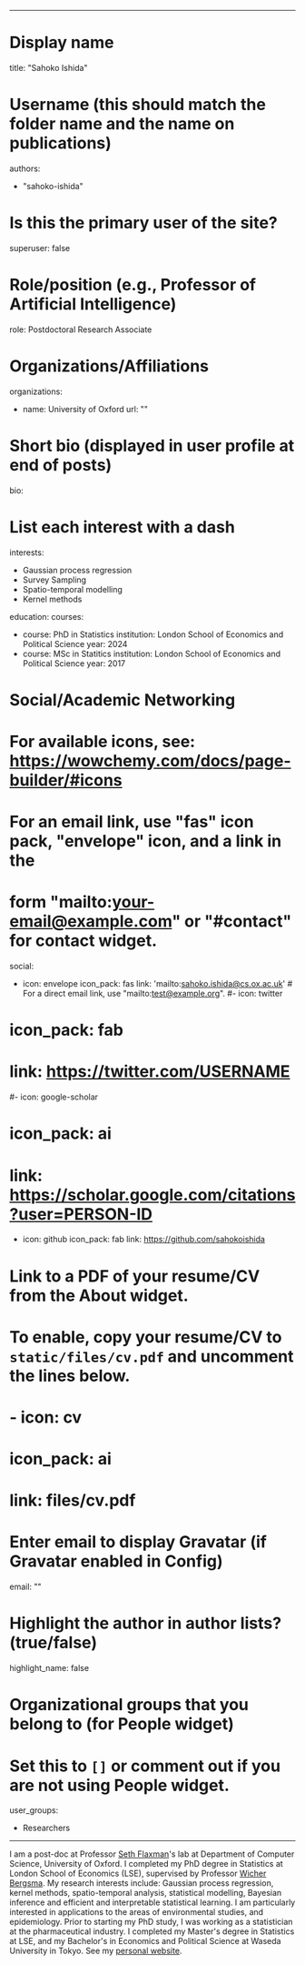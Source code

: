 ---
# Display name
title: "Sahoko Ishida"

# Username (this should match the folder name and the name on publications)
authors:
- "sahoko-ishida"

# Is this the primary user of the site?
superuser: false

# Role/position (e.g., Professor of Artificial Intelligence)
role: Postdoctoral Research Associate

# Organizations/Affiliations
organizations: 
- name: University of Oxford
  url: ""

# Short bio (displayed in user profile at end of posts)
bio: 

# List each interest with a dash
interests:
- Gaussian process regression
- Survey Sampling
- Spatio-temporal modelling
- Kernel methods

education:
  courses:
  - course: PhD in Statistics
    institution: London School of Economics and Political Science
    year: 2024
  - course: MSc in Statitics
    institution: London School of Economics and Political Science
    year: 2017

# Social/Academic Networking
# For available icons, see: https://wowchemy.com/docs/page-builder/#icons
#   For an email link, use "fas" icon pack, "envelope" icon, and a link in the
#   form "mailto:your-email@example.com" or "#contact" for contact widget.
social:
- icon: envelope
  icon_pack: fas
  link: 'mailto:sahoko.ishida@cs.ox.ac.uk'  # For a direct email link, use "mailto:test@example.org".
#- icon: twitter
#  icon_pack: fab
#  link: https://twitter.com/USERNAME
#- icon: google-scholar
#  icon_pack: ai
#  link: https://scholar.google.com/citations?user=PERSON-ID
- icon: github
  icon_pack: fab
  link: https://github.com/sahokoishida
# Link to a PDF of your resume/CV from the About widget.
# To enable, copy your resume/CV to `static/files/cv.pdf` and uncomment the lines below.
# - icon: cv
#   icon_pack: ai
#   link: files/cv.pdf

# Enter email to display Gravatar (if Gravatar enabled in Config)
email: ""

# Highlight the author in author lists? (true/false)
highlight_name: false

# Organizational groups that you belong to (for People widget)
#   Set this to `[]` or comment out if you are not using People widget.
user_groups:
- Researchers

----
I am a post-doc at Professor [Seth Flaxman](https://sethrf.com)'s lab at Department of Computer Science, University of Oxford. I completed my PhD degree in Statistics at London School of Economics (LSE), supervised by Professor [Wicher Bergsma](https://www.lse.ac.uk/statistics/people/wicher-bergsma). My research interests include: Gaussian process regression, kernel methods, spatio-temporal analysis, statistical modelling, Bayesian inference and efficient and interpretable statistical learning. I am particularly interested in applications to the areas of environmental studies, and epidemiology. Prior to starting my PhD study, I was working as a statistician at the pharmaceutical industry. I completed my Master's degree in Statistics at LSE, and my Bachelor's in Economics and Political Science at Waseda University in Tokyo. See my [personal website](https://sahokoishida.github.io/). 
